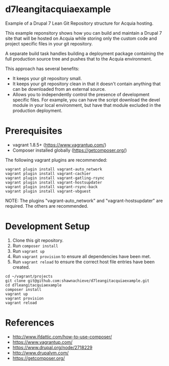 # d7leangitacquiaexample
Example of a Drupal 7 Lean Git Repository structure for Acquia hosting.

This example reponsitory shows how you can build and maintain a Drupal 7
site that will be hosted on Acquia while storing only the custom code and
project specific files in your git repository.

A separate build task handles building a deployment package containing
the full production source tree and pushes that to the Acquia environment.

This approach has several benefits:
* It keeps your git repository small.
* It keeps your git repository clean in that it doesn't contain anything
  that can be downloaded from an external source.
* Allows you to independently control the presence of development specific
  files.  For example, you can have the script download the devel module
  in your local environment, but have that module excluded in the production
  deployment.



# Prerequisites
* vagrant 1.8.5+ (https://www.vagrantup.com/)
* Composer installed globally (https://getcomposer.org/)

The following vagrant plugins are recommended:
```
vagrant plugin install vagrant-auto_network
vagrant plugin install vagrant-cachier
vagrant plugin install vagrant-gatling-rsync
vagrant plugin install vagrant-hostsupdater
vagrant plugin install vagrant-rsync-back
vagrant plugin install vagrant-vbguest
```

NOTE: The plugins "vagrant-auto_network" and "vagrant-hostsupdater" are required.  The others are recommended.

# Development Setup

1. Clone this git repository.
1. Run ```composer install```
1. Run ```vagrant up```
1. Run ```vagrant provision``` to ensure all dependencies have been met.
1. Run ```vagrant reload``` to ensure the correct host file entries have been created.

```
cd ~/vagrant/projects
git clone git@github.com:shawnachieve/d7leangitacquiaexample.git
cd d7leangitacquiaexample
composer install
vagrant up
vagrant provision
vagrant reload
```

# References

* http://www.ifdattic.com/how-to-use-composer/
* https://www.vagrantup.com/
* https://www.drupal.org/node/2718229
* http://www.drupalvm.com/
* https://getcomposer.org/
